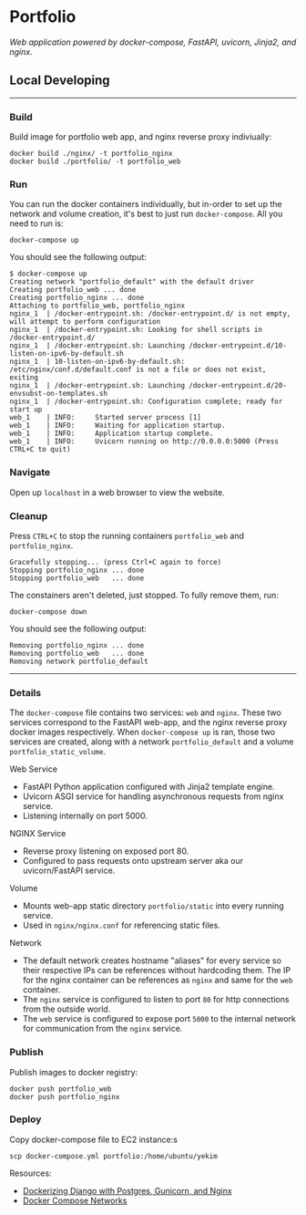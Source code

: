 # Portfolio
_Web application powered by docker-compose, FastAPI, uvicorn, Jinja2, and nginx._

## Local Developing
---
### Build
Build image for portfolio web app, and nginx reverse proxy indiviually:
``` shell
docker build ./nginx/ -t portfolio_nginx
docker build ./portfolio/ -t portfolio_web
```
### Run
You can run the docker containers individually, but in-order to set up the network and volume creation, it's best to just run `docker-compose`. All you need to run is:
``` shell
docker-compose up
```

You should see the following output:
``` shell
$ docker-compose up          
Creating network "portfolio_default" with the default driver
Creating portfolio_web ... done
Creating portfolio_nginx ... done
Attaching to portfolio_web, portfolio_nginx
nginx_1  | /docker-entrypoint.sh: /docker-entrypoint.d/ is not empty, will attempt to perform configuration
nginx_1  | /docker-entrypoint.sh: Looking for shell scripts in /docker-entrypoint.d/
nginx_1  | /docker-entrypoint.sh: Launching /docker-entrypoint.d/10-listen-on-ipv6-by-default.sh
nginx_1  | 10-listen-on-ipv6-by-default.sh: /etc/nginx/conf.d/default.conf is not a file or does not exist, exiting
nginx_1  | /docker-entrypoint.sh: Launching /docker-entrypoint.d/20-envsubst-on-templates.sh
nginx_1  | /docker-entrypoint.sh: Configuration complete; ready for start up
web_1    | INFO:     Started server process [1]
web_1    | INFO:     Waiting for application startup.
web_1    | INFO:     Application startup complete.
web_1    | INFO:     Uvicorn running on http://0.0.0.0:5000 (Press CTRL+C to quit)
```

### Navigate
Open up `localhost` in a web browser to view the website.

### Cleanup
Press `CTRL+C` to stop the running containers `portfolio_web` and `portfolio_nginx`.
``` shell
Gracefully stopping... (press Ctrl+C again to force)
Stopping portfolio_nginx ... done
Stopping portfolio_web   ... done
```
The constainers aren't deleted, just stopped. To fully remove them, run:
```shell
docker-compose down
```
You should see the following output:
```shell
Removing portfolio_nginx ... done
Removing portfolio_web   ... done
Removing network portfolio_default
```
---
### Details
The `docker-compose` file contains two services: `web` and `nginx`. These two services correspond to the FastAPI web-app, and the nginx reverse proxy docker images respectively. When `docker-compose up` is ran, those two services are created, along with a network `portfolio_default` and a volume `portfolio_static_volume`.

Web Service
- FastAPI Python application configured with Jinja2 template engine.
- Uvicorn ASGI service for handling asynchronous requests from nginx service.
- Listening internally on port 5000.

NGINX Service
- Reverse proxy listening on exposed port 80.
- Configured to pass requests onto upstream server aka our uvicorn/FastAPI service.

Volume
- Mounts web-app static directory `portfolio/static` into every running service.
- Used in `nginx/nginx.conf` for referencing static files.

Network
- The default network creates hostname "aliases" for every service so their respective IPs can be references without hardcoding them. The IP for the nginx container can be references as `nginx` and same for the `web` container.
- The `nginx` service is configured to listen to port `80` for http connections from the outside world.
- The `web` service is configured to expose port `5000` to the internal network for communication from the `nginx` service.

### Publish
Publish images to docker registry:
```
docker push portfolio_web
docker push portfolio_nginx
```

### Deploy
Copy docker-compose file to EC2 instance:s
``` shell
scp docker-compose.yml portfolio:/home/ubuntu/yekim
```

Resources:
* [Dockerizing Django with Postgres, Gunicorn, and Nginx](https://testdriven.io/blog/dockerizing-django-with-postgres-gunicorn-and-nginx/)
* [Docker Compose Networks](https://docs.docker.com/compose/networking/)